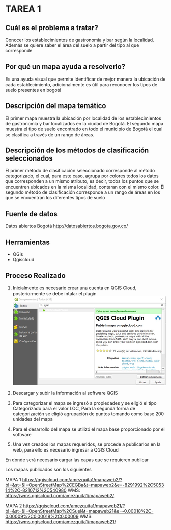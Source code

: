 # TAREA 1
## Cuál es el problema a tratar?
Conocer los establecimientos de gastronomía y bar según la localidad. Además se quiere saber el área del suelo a partir del tipo al que corresponde
## Por qué un mapa ayuda a resolverlo?
Es una ayuda visual que permite identificar de mejor manera la ubicación de cada establecimiento, adicionalmente es útil para reconocer los tipos de suelo presentes en bogotá

## Descripción del mapa temático
El primer mapa muestra la ubicación por localidad de los establecimientos de gastronomía y bar localizados en la ciudad de Bogotá.
El segundo mapa muestra el tipo de suelo encontrado en todo el municipio de Bogotá el cual se clasifica a través de un rango de áreas.
## Descripción de los métodos de clasificación seleccionados
El primer método de clasificación seleccionado corresponde al método categorizado, el cual, para este caso, agrupa por colores todos los datos que corresponden a un mismo atributo, es decir, todos los puntos que se encuentren ubicados en la misma localidad, contaran con el mismo color.
El segundo método de clasificación corresponde a un rango de áreas en los que se encuentran los diferentes tipos de suelo

## Fuente de datos
Datos abiertos Bogotá http://datosabiertos.bogota.gov.co/
## Herramientas
-	QGis
-	Qgiscloud

## Proceso Realizado


1.	Inicialmente es necesario crear una cuenta en QGIS Cloud, posteriormente se debe intalar el plugin
![img1](Imagenes/img1.jpg)
 
2.	Descargar y subir la información al software QGIS
 
 

3.	Para categorizar el mapa se ingresó a propiedades y se eligió el tipo Categorizado para el valor LOC, Para la segunda forma de categorización se eligió agrupación de puntos tomando como base 200 unidades del mapa
 
 

4.	Para el desarrollo del mapa se utilizó el mapa base proporcionado por el software
 
5.	Una vez creados los mapas requeridos, se procede a publicarlos en la web, para ello es necesario ingresar a QGIS Cloud
 
En donde será necesario cargar las capas que se requieren publicar
 
Los mapas publicados son los siguientes
 

 
MAPA 1
https://qgiscloud.com/amezquita1/mapaweb2/?bl=&st=&l=OpenStreetMap%2CEGBa&t=mapaweb2&e=-8291992%2C505314%2C-8210712%2C540980
WMS: https://wms.qgiscloud.com/amezquita1/mapaweb2/

MAPA 2
https://qgiscloud.com/amezquita1/mapaweb21/?bl=&st=&l=OpenStreetMap%2CSuel&t=mapaweb21&e=-0.00018%2C-0.00009%2C0.00018%2C0.00009
WMS: https://wms.qgiscloud.com/amezquita1/mapaweb21/

